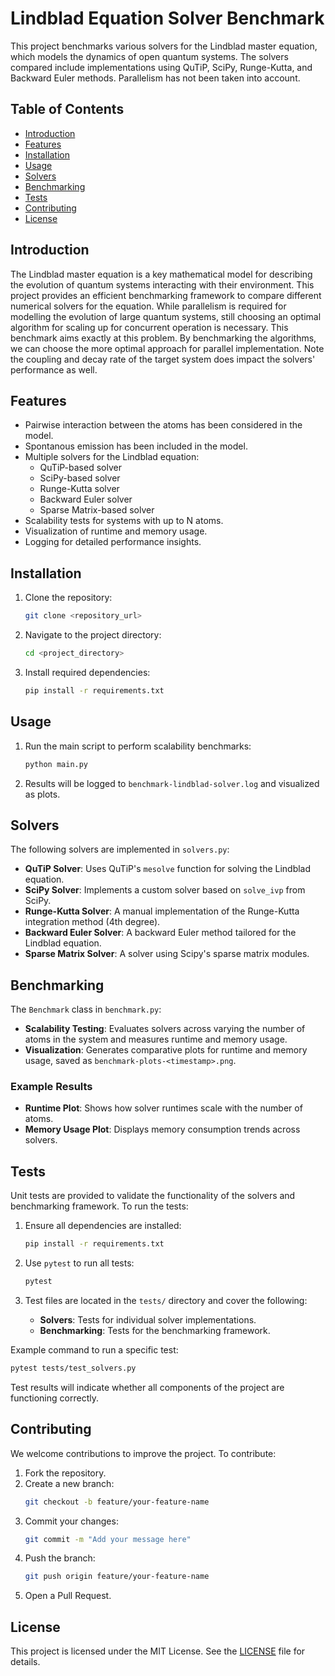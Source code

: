 # Lindblad Equation Solver Benchmark

This project benchmarks various solvers for the Lindblad master equation, which models the dynamics of open quantum systems. The solvers compared include implementations using QuTiP, SciPy, Runge-Kutta, and Backward Euler methods. Parallelism has not been taken into account.

## Table of Contents

- [Introduction](#introduction)
- [Features](#features)
- [Installation](#installation)
- [Usage](#usage)
- [Solvers](#solvers)
- [Benchmarking](#benchmarking)
- [Tests](#tests)
- [Contributing](#contributing)
- [License](#license)

## Introduction

The Lindblad master equation is a key mathematical model for describing the evolution of quantum systems interacting with their environment. This project provides an efficient benchmarking framework to compare different numerical solvers for the equation. While parallelism is required for modelling the evolution of large quantum systems, still choosing an optimal algorithm for scaling up for concurrent operation is necessary. This benchmark aims exactly at this problem. By benchmarking the algorithms, we can choose the more optimal approach for parallel implementation. Note the coupling and decay rate of the target system does impact the solvers' performance as well.

## Features
- Pairwise interaction between the atoms has been considered in the model.
- Spontanous emission has been included in the model.
- Multiple solvers for the Lindblad equation:
  - QuTiP-based solver
  - SciPy-based solver
  - Runge-Kutta solver
  - Backward Euler solver
  - Sparse Matrix-based solver
- Scalability tests for systems with up to N atoms.
- Visualization of runtime and memory usage.
- Logging for detailed performance insights.

## Installation

1. Clone the repository:
   ```bash
   git clone <repository_url>
   ```
2. Navigate to the project directory:
   ```bash
   cd <project_directory>
   ```
3. Install required dependencies:
   ```bash
   pip install -r requirements.txt
   ```

## Usage

1. Run the main script to perform scalability benchmarks:
   ```bash
   python main.py
   ```
2. Results will be logged to `benchmark-lindblad-solver.log` and visualized as plots.

## Solvers

The following solvers are implemented in `solvers.py`:

- **QuTiP Solver**: Uses QuTiP's `mesolve` function for solving the Lindblad equation.
- **SciPy Solver**: Implements a custom solver based on `solve_ivp` from SciPy.
- **Runge-Kutta Solver**: A manual implementation of the Runge-Kutta integration method (4th degree).
- **Backward Euler Solver**: A backward Euler method tailored for the Lindblad equation.
- **Sparse Matrix Solver**: A solver using Scipy's sparse matrix modules.

## Benchmarking

The `Benchmark` class in `benchmark.py`:

- **Scalability Testing**: Evaluates solvers across varying the number of atoms in the system and measures runtime and memory usage.
- **Visualization**: Generates comparative plots for runtime and memory usage, saved as `benchmark-plots-<timestamp>.png`.

### Example Results

- **Runtime Plot**: Shows how solver runtimes scale with the number of atoms.
- **Memory Usage Plot**: Displays memory consumption trends across solvers.

## Tests

Unit tests are provided to validate the functionality of the solvers and benchmarking framework. To run the tests:

1. Ensure all dependencies are installed:
   ```bash
   pip install -r requirements.txt
   ```

2. Use `pytest` to run all tests:
   ```bash
   pytest
   ```

3. Test files are located in the `tests/` directory and cover the following:
   - **Solvers**: Tests for individual solver implementations.
   - **Benchmarking**: Tests for the benchmarking framework.

Example command to run a specific test:
```bash
pytest tests/test_solvers.py
```

Test results will indicate whether all components of the project are functioning correctly.

## Contributing

We welcome contributions to improve the project. To contribute:

1. Fork the repository.
2. Create a new branch:
   ```bash
   git checkout -b feature/your-feature-name
   ```
3. Commit your changes:
   ```bash
   git commit -m "Add your message here"
   ```
4. Push the branch:
   ```bash
   git push origin feature/your-feature-name
   ```
5. Open a Pull Request.

## License

This project is licensed under the MIT License. See the [LICENSE](https://mit-license.org/) file for details.
